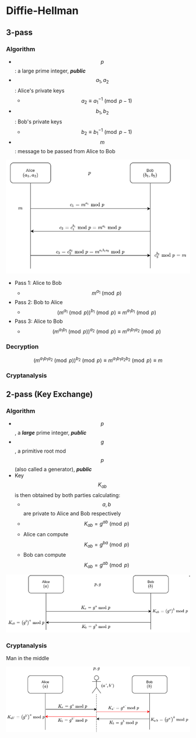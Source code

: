 # Diffie-Hellman

## 3-pass

### Algorithm

* $$p$$: a large prime integer, _**public**_
* $$a_1,a_2$$: Alice's private keys
  * $$a_2\equiv {a_1}^{-1}\pmod {p-1}$$
* $$b_1,b_2$$: Bob's private keys
  * $$b_2\equiv {b_1}^{-1}\pmod {p-1}$$
* $$m$$: message to be passed from Alice to Bob

![](.gitbook/assets/3-pass.PNG)

* Pass 1: Alice to Bob
  * $$m^{a_1}\pmod p$$
* Pass 2: Bob to Alice
  * $$(m^{a_1}\pmod p)^{b_1}\pmod p\equiv m^{a_1b_1}\pmod p$$
* Pass 3: Alice to Bob
  * $$(m^{a_1b_1}\pmod p)^{a_2}\pmod p\equiv m^{a_1b_1a_2}\pmod p$$

### Decryption

$$(m^{a_1b_1a_2}\pmod p)^{b_2}\pmod p\equiv m^{a_1b_1a_2b_2}\pmod p\equiv m$$

### Cryptanalysis

## 2-pass \(Key Exchange\)

### Algorithm

* $$p$$, a _**large**_ prime integer, _**public**_
* $$g$$, a primitive root mod $$p$$\(also called a generator\), _**public**_
* Key $$K_{ab}$$is then obtained by both parties calculating:
  * $$a,b$$ are private to Alice and Bob respectively
  * $$K_{ab}=g^{ab}\pmod p$$
  * Alice can compute $$K_{ab}=g^{ba}\pmod p$$
  * Bob can compute $$K_{ab}=g^{ab}\pmod p$$

![](.gitbook/assets/key-exchange.png)

### Cryptanalysis

Man in the middle

![](.gitbook/assets/key-exchange-mitm.png)

